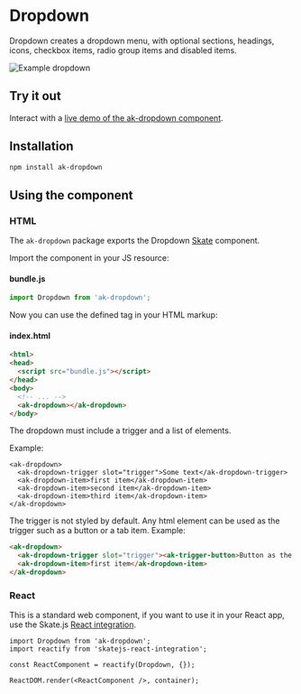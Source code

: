 # Dropdown

Dropdown creates a dropdown menu, with optional sections, headings, icons, checkbox items, radio group items and disabled items.

![Example dropdown](https://bytebucket.org/atlassian/atlaskit/raw/@BITBUCKET_COMMIT@/packages/ak-dropdown/docs/dropdown.gif)


## Try it out

Interact with a [live demo of the ak-dropdown component](https://aui-cdn.atlassian.com/atlaskit/stories/ak-dropdown/@VERSION@/).

## Installation

```sh
npm install ak-dropdown
```

## Using the component

### HTML

The `ak-dropdown` package exports the Dropdown [Skate](https://github.com/skatejs/skatejs) component.

Import the component in your JS resource:
 
#### bundle.js

```javascript
import Dropdown from 'ak-dropdown';
```

Now you can use the defined tag in your HTML markup:

#### index.html

```html
<html>
<head>
  <script src="bundle.js"></script>
</head>
<body>
  <!-- ... -->
  <ak-dropdown></ak-dropdown>
</body>
```

The dropdown must include a trigger and a list of elements.

Example:

```
<ak-dropdown>
  <ak-dropdown-trigger slot="trigger">Some text</ak-dropdown-trigger>
  <ak-dropdown-item>first item</ak-dropdown-item>
  <ak-dropdown-item>second item</ak-dropdown-item>
  <ak-dropdown-item>third item</ak-dropdown-item>
</ak-dropdown>
```

The trigger is not styled by default. Any html element can be used as the trigger such as a button or a tab item.
Example:

```html
<ak-dropdown>
  <ak-dropdown-trigger slot="trigger"><ak-trigger-button>Button as the trigger</ak-trigger-button></ak-dropdown-trigger>
  <ak-dropdown-item>first item</ak-dropdown-item>
</ak-dropdown>
```

### React

This is a standard web component, if you want to use it in your React app, use the Skate.js [React integration](https://github.com/webcomponents/react-integration).


```
import Dropdown from 'ak-dropdown';
import reactify from 'skatejs-react-integration';

const ReactComponent = reactify(Dropdown, {});

ReactDOM.render(<ReactComponent />, container);
```
